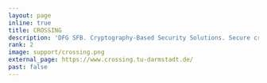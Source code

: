 ```yaml
---
layout: page
inline: true
title: CROSSING
description: 'DFG SFB. Cryptography-Based Security Solutions. Secure cryptography-based software for next generation computing environments.'
rank: 2
image: support/crossing.png
external_page: https://www.crossing.tu-darmstadt.de/
past: false
---
```

